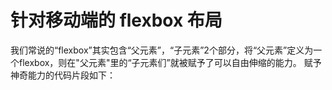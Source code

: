 # 针对移动端的 flexbox 布局

我们常说的“flexbox”其实包含“父元素”，“子元素”2个部分，将“父元素”定义为一个flexbox，则在"父元素"里的“子元素们”就被赋予了可以自由伸缩的能力。 赋予神奇能力的代码片段如下：